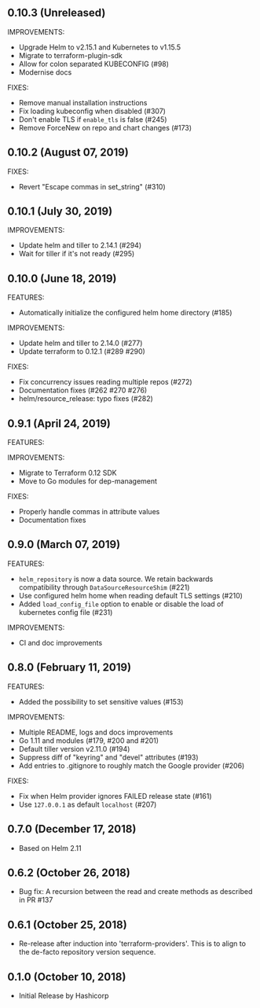 ## 0.10.3 (Unreleased)

IMPROVEMENTS:

* Upgrade Helm to v2.15.1 and Kubernetes to v1.15.5
* Migrate to terraform-plugin-sdk
* Allow for colon separated KUBECONFIG (#98)
* Modernise docs

FIXES:

* Remove manual installation instructions
* Fix loading kubeconfig when disabled (#307)
* Don't enable TLS if `enable_tls` is false (#245)
* Remove ForceNew on repo and chart changes (#173)

## 0.10.2 (August 07, 2019)

FIXES:

* Revert "Escape commas in set_string" (#310)

## 0.10.1 (July 30, 2019)

IMPROVEMENTS:

* Update helm and tiller to 2.14.1 (#294)
* Wait for tiller if it's not ready (#295)

## 0.10.0 (June 18, 2019)

FEATURES:

* Automatically initialize the configured helm home directory (#185)

IMPROVEMENTS:

* Update helm and tiller to 2.14.0 (#277)
* Update terraform to 0.12.1 (#289 #290)

FIXES:

* Fix concurrency issues reading multiple repos (#272)
* Documentation fixes (#262 #270 #276)
* helm/resource_release: typo fixes (#282)

## 0.9.1 (April 24, 2019)

FEATURES:

IMPROVEMENTS:

* Migrate to Terraform 0.12 SDK
* Move to Go modules for dep-management

FIXES:

* Properly handle commas in attribute values
* Documentation fixes

## 0.9.0 (March 07, 2019)
FEATURES:

* `helm_repository` is now a data source. We retain backwards compatibility through `DataSourceResourceShim` (#221)
* Use configured helm home when reading default TLS settings (#210)
* Added `load_config_file` option to enable or disable the load of kubernetes config file (#231)

IMPROVEMENTS:

* CI and doc improvements

## 0.8.0 (February 11, 2019)

FEATURES:

* Added the possibility to set sensitive values (#153)

IMPROVEMENTS:

* Multiple README, logs and docs improvements
* Go 1.11 and modules (#179, #200 and #201)
* Default tiller version v2.11.0 (#194)
* Suppress diff of "keyring" and "devel" attributes (#193)
* Add entries to .gitignore to roughly match the Google provider (#206)

FIXES:

* Fix when Helm provider ignores FAILED release state (#161)
* Use `127.0.0.1` as default `localhost` (#207)

## 0.7.0 (December 17, 2018)

- Based on Helm 2.11

## 0.6.2 (October 26, 2018)

- Bug fix: A recursion between the read and create methods as described in PR #137

## 0.6.1 (October 25, 2018)

- Re-release after induction into 'terraform-providers'. This is to align to the de-facto repository version sequence.

## 0.1.0 (October 10, 2018)

- Initial Release by Hashicorp
